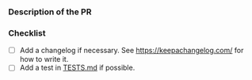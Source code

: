 ### Description of the PR

<!-- Write the description here -->

### Checklist

- [ ] Add a changelog if necessary. See https://keepachangelog.com/ for how to write it.
- [ ] Add a test in [TESTS.md](/TESTS.md) if possible.
